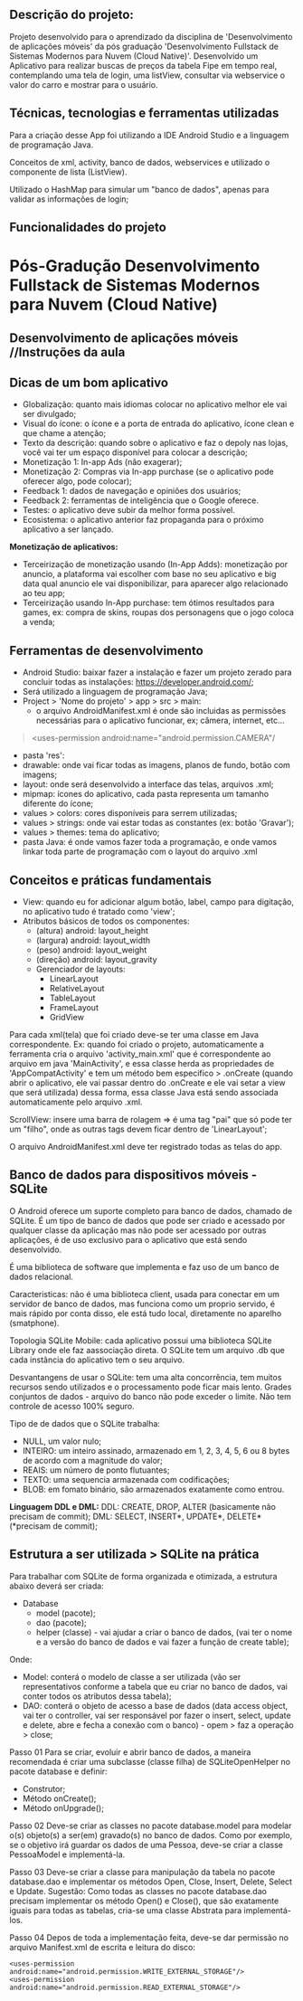 ## Descrição do projeto:
Projeto desenvolvido para o aprendizado da disciplina de 'Desenvolvimento de aplicações móveis' da pós graduação 'Desenvolvimento Fullstack de Sistemas Modernos para Nuvem (Cloud Native)'.
Desenvolvido um Aplicativo para realizar buscas de preços da tabela Fipe em tempo real, contemplando uma tela de login, uma listView, consultar via webservice o valor do carro e mostrar para o usuário.

## Técnicas, tecnologias e ferramentas utilizadas

Para a criação desse App foi utilizando a IDE Android Studio e a linguagem de programação Java.

Conceitos de xml, activity, banco de dados, webservices e utilizado o componente de lista (ListView).

Utilizado o HashMap para simular um "banco de dados", apenas para validar as informações de login;

## Funcionalidades do projeto



# Pós-Gradução Desenvolvimento Fullstack de Sistemas Modernos para Nuvem (Cloud Native)

## Desenvolvimento de aplicações móveis //Instruções da aula

## Dicas de um bom aplicativo

- Globalização: quanto mais idiomas colocar no aplicativo melhor ele vai ser divulgado;
- Visual do ícone: o ícone e a porta de entrada do aplicativo, ícone clean e que chame a atenção;
- Texto da descrição: quando sobre o aplicativo e faz o depoly nas lojas, você vai ter um espaço disponível para colocar a descrição;
- Monetização 1: In-app Ads (não exagerar);
- Monetização 2: Compras via In-app purchase (se o aplicativo pode oferecer algo, pode colocar);
- Feedback 1: dados de navegação e opiniões dos usuários;
- Feedback 2: ferramentas de inteligência que o Google oferece.
- Testes: o aplicativo deve subir da melhor forma possível.
- Ecosistema: o aplicativo anterior faz propaganda para o próximo aplicativo a ser lançado.

**Monetização de aplicativos:**
- Terceirização de monetização usando (In-App Adds): monetização por anuncio, a plataforma vai escolher com base no seu aplicativo e big data qual anuncio ele vai disponibilizar, para aparecer algo relacionado ao teu app;
- Terceirização usando In-App purchase: tem ótimos resultados para games, ex: compra de skins, roupas dos personagens que o jogo coloca a venda;

## Ferramentas de desenvolvimento

- Android Studio: baixar fazer a instalação e fazer um projeto zerado para concluir todas as instalações: https://developer.android.com/;
- Será utilizado a linguagem de programação Java;
- Project > 'Nome do projeto' > app > src > main:
    - o arquivo AndroidManifest.xml é onde são incluidas as permissões necessárias para o aplicativo funcionar, ex; câmera, internet, etc...

> <uses-permission android:name="android.permission.CAMERA"/

- pasta 'res':
- drawable: onde vai ficar todas as imagens, planos de fundo, botão com imagens;
- layout: onde será desenvolvido a interface das telas, arquivos .xml;
- mipmap: ícones do aplicativo, cada pasta representa um tamanho diferente do ícone;
- values > colors: cores disponíveis para serrem utilizadas;
- values > strings: onde vai estar todas as constantes (ex: botão 'Gravar');
- values > themes: tema do aplicativo;
- pasta Java: é onde vamos fazer toda a programação, e onde vamos linkar toda parte de programação com o layout do arquivo .xml

## Conceitos e práticas fundamentais

- View: quando eu for adicionar algum botão, label, campo para digitação, no aplicativo tudo é tratado como 'view';
- Atributos básicos de todos os componentes:
  - (altura) android: layout_height
  - (largura) android: layout_width
  - (peso) android: layout_weight
  - (direção) android: layout_gravity
  - Gerenciador de layouts:
    - LinearLayout
    - RelativeLayout
    - TableLayout
    - FrameLayout
    - GridView

Para cada xml(tela) que foi criado deve-se ter uma classe em Java correspondente. Ex: quando foi criado o projeto, automaticamente a ferramenta cria o arquivo 'activity_main.xml' que é correspondente ao arquivo em java 'MainActivity', e essa classe herda as propriedades de 'AppCompatActivity' e tem um método bem especifico > .onCreate (quando abrir o aplicativo, ele vai passar dentro do .onCreate e ele vai setar a view que será utilizada) dessa forma, essa classe Java está sendo associada automaticamente pelo arquivo .xml.

ScrollView: insere uma barra de rolagem => é uma tag "pai" que só pode ter um "filho", onde as outras tags devem ficar dentro de 'LinearLayout';

O arquivo AndroidManifest.xml deve ter registrado todas as telas do app.

## Banco de dados para dispositivos móveis - SQLite

O Android oferece um suporte completo para banco de dados, chamado de SQLite. É um tipo de banco de dados que pode ser criado e acessado por qualquer classe da aplicação mas não pode ser acessado por outras aplicações, é de uso exclusivo para o aplicativo que está sendo desenvolvido.

É uma biblioteca de software que implementa e faz uso de um banco de dados relacional.

Caracteristicas: não é uma biblioteca client, usada para conectar em um servidor de banco de dados, mas funciona como um proprio servido, é mais rápido por conta disso, ele está tudo local, diretamente no aparelho (smatphone).

Topologia SQLite Mobile: cada aplicativo possui uma biblioteca SQLite Library onde ele faz aassociação direta. O SQLite tem um arquivo .db que cada instância do aplicativo tem o seu arquivo.

Desvantangens de usar o SQLite: tem uma alta concorrência, tem muitos recursos sendo utilizados e o processamento pode ficar mais lento. Grades conjuntos de dados - arquivo do banco não pode exceder o limite. Não tem controle de acesso 100% seguro.

Tipo de de dados que o SQLite trabalha:

- NULL, um valor nulo;
- INTEIRO: um inteiro assinado, armazenado em 1, 2, 3, 4, 5, 6 ou 8 bytes de acordo com a magnitude do valor;
- REAIS:  um número de ponto flutuantes;
- TEXTO: uma sequencia armazenada com codificações;
- BLOB: em fomato binário, são armazenados exatamente como entrou.

**Linguagem DDL e DML:**
DDL: CREATE, DROP, ALTER (basicamente não precisam de commit);
DML: SELECT, INSERT*, UPDATE*, DELETE* (*precisam de commit);

## Estrutura a ser utilizada > SQLite na prática

Para trabalhar com SQLite de forma organizada e otimizada, a estrutura abaixo deverá ser criada:

- Database
    - model (pacote);
    - dao (pacote);
    - helper (classe) - vai ajudar a criar o banco de dados, (vai ter o nome e a versão do banco de dados e vai fazer a função de create table);

Onde:

- Model: conterá o modelo de classe a ser utilizada (vão ser representativos conforme a tabela que eu criar no banco de dados, vai conter todos os atributos dessa tabela);
- DAO: conterá o objeto de acesso a base de dados (data access object, vai ter o controller, vai ser responsável por fazer o insert, select, update e delete, abre e fecha a conexão com o banco) -  opem > faz a operação > close;

Passo 01
Para se criar, evoluir e abrir banco de dados, a maneira recomendada é criar uma subclasse (classe filha) de SQLiteOpenHelper no pacote database e definir:

- Construtor;
- Método onCreate();
- Método onUpgrade();

Passo 02
Deve-se criar as classes no pacote database.model para modelar o(s) objeto(s) a ser(em) gravado(s) no banco de dados. Como por exemplo, se o objetivo irá guardar os dados de uma Pessoa, deve-se criar a classe PessoaModel e implementá-la.

Passo 03
Deve-se criar a classe para manipulação da tabela no pacote database.dao e implementar os métodos Open, Close, Insert, Delete, Select e Update.
Sugestão: Como todas as classes no pacote database.dao precisam implementar os método Open() e Close(), que são exatamente iguais para todas as tabelas, cria-se uma classe Abstrata para implementá-los.

Passo 04
Depos de toda a implementação feita, deve-se dar permissão no arquivo Manifest.xml de escrita e leitura do disco:

    <uses-permission android:name="android.permission.WRITE_EXTERNAL_STORAGE"/>  
    <uses-permission android:name="android.permission.READ_EXTERNAL_STORAGE"/>